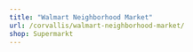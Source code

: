 ```yaml
---
title: "Walmart Neighborhood Market"
url: /corvallis/walmart-neighborhood-market/
shop: Supermarkt
---
```

